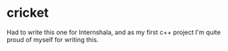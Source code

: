 # cricket
Had to write this one for Internshala, and as my first c++ project I'm quite proud of myself for writing this.
